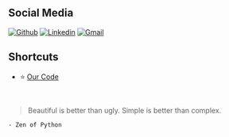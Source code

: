 ## Social Media

[![Github](https://img.shields.io/badge/-Github-000?style=flat&logo=Github&logoColor=white)](https://github.com/capaolab)
[![Linkedin](https://img.shields.io/badge/-LinkedIn-blue?style=flat&logo=Linkedin&logoColor=white)](https://www.linkedin.com/company/capaolab)
[![Gmail](https://img.shields.io/badge/-Gmail-c14438?style=flat&logo=Gmail&logoColor=white)](mailto:accounts@capaolab.com.br)

## Shortcuts

- :star: [Our Code]()

<br/>

> Beautiful is better than ugly. Simple is better than complex.

`- Zen of Python`
